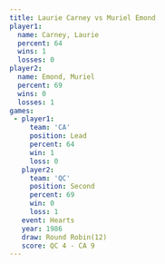 ```yaml
---
title: Laurie Carney vs Muriel Emond
player1:              
  name: Carney, Laurie
  percent: 64         
  wins: 1             
  losses: 0           
player2:              
  name: Emond, Muriel 
  percent: 69         
  wins: 0             
  losses: 1           
games:
 - player1:        
     team: 'CA'    
     position: Lead
     percent: 64   
     win: 1        
     loss: 0       
   player2:          
     team: 'QC'      
     position: Second
     percent: 69     
     win: 0          
     loss: 1         
   event: Hearts        
   year: 1986           
   draw: Round Robin(12)
   score: QC 4 - CA 9   
---
```

